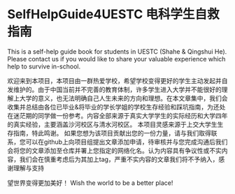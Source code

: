 # SelfHelpGuide4UESTC 电科学生自救指南
This is a self-help guide book for students in UESTC (Shahe &amp; Qingshui He). Please contact us if you would like to share your valuable experience which help to survive in-school.

欢迎来到本项目，本项目由一群热爱学校，希望学校变得更好的学生主动发起并自发维护的。由于中国当前并不完善的教育体制，许多学生进入大学并不能很好的理解上大学的意义，也无法明确自己人生未来的方向和理想。在本文章集中，我们会收集并总结由各位已毕业&将毕业的学长学姐的学校生存经验和踩坑指南，为还处在迷茫期的同学做一份参考。内容全部来源于真实大学学生的实际经历和大学四年的真实经验，主要涵盖沙河校区与清水河校区。
本项目灵感来源于上交大学生生存指南，特此鸣谢。
如果您想为该项目贡献出您的一份力量，请与我们取得联系，您可以在github上向项目组提出文章添加申请，待审核并与您完成沟通后我们会将您的文章添加至仓库并署上您指定的网络化名。认为内容具有争议性或不实内容，我们会在慎重考虑后为其加上tag，严重不实内容的文章我们将不予纳入，感谢理解与支持

望世界变得更加美好！
Wish the world to be a better place!

